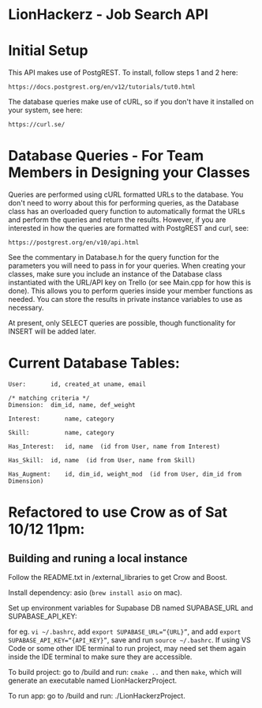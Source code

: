 # LionHackerz - Job Search API

# Initial Setup

This API makes use of PostgREST. To install, follow steps 1 and 2 here:

    https://docs.postgrest.org/en/v12/tutorials/tut0.html

The database queries make use of cURL, so if you don't have it installed on your
system, see here:

    https://curl.se/

# Database Queries - For Team Members in Designing your Classes

Queries are performed using cURL formatted URLs to the database. You don't need
to worry about this for performing queries, as the Database class has an
overloaded query function to automatically format the URLs and perform the
queries and return the results. However, if you are interested in how the
queries are formatted with PostgREST and curl, see:

    https://postgrest.org/en/v10/api.html

See the commentary in Database.h for the query function for the parameters you
will need to pass in for your queries. When creating your classes, make sure
you include an instance of the Database class instantiated with the URL/API key on Trello (or see Main.cpp for how this is done). This allows you to perform
queries inside your member functions as needed. You can store the results in
private instance variables to use as necessary.

At present, only SELECT queries are possible, though functionality for INSERT
will be added later.

# Current Database Tables:

    User:		id, created_at uname, email

    /* matching criteria */
    Dimension:	dim_id, name, def_weight

    Interest:       name, category

    Skill:          name, category

    Has_Interest:	id, name  (id from User, name from Interest)

    Has_Skill:	id, name  (id from User, name from Skill)

    Has_Augment:	id, dim_id, weight_mod  (id from User, dim_id from Dimension)

# Refactored to use Crow as of Sat 10/12 11pm:

## Building and runing a local instance

Follow the README.txt in /external_libraries to get Crow and Boost.

Install dependency: asio (`brew install asio` on mac).

Set up environment variables for Supabase DB named SUPABASE_URL and SUPABASE_API_KEY:

for eg. `vi ~/.bashrc`, add `export SUPABASE_URL=“{URL}”`, and add `export SUPABASE_API_KEY=“{API_KEY}”`, save and run `source ~/.bashrc`. If using VS Code or some other IDE terminal to run project, may need set them again inside the IDE terminal to make sure they are accessible.

To build project: go to /build and run: `cmake ..` and then `make`, which will generate an executable named LionHackerzProject.

To run app: go to /build and run: ./LionHackerzProject.
